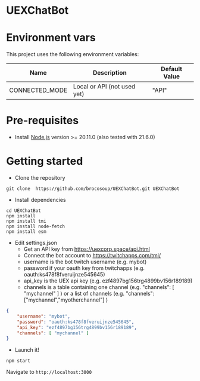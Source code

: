# UEXChatBot

# Environment vars
This project uses the following environment variables:

| Name                          | Description                         | Default Value                                  |
| ----------------------------- | ------------------------------------| -----------------------------------------------|
|CONNECTED_MODE           | Local or API (not used yet)           | "API"      |


# Pre-requisites
- Install [Node.js](https://nodejs.org/en/) version >= 20.11.0 (also tested with 21.6.0)


# Getting started
- Clone the repository
```
git clone  https://github.com/brocosoup/UEXChatBot.git UEXChatBot
```
- Install dependencies
```
cd UEXChatBot
npm install
npm install tmi
npm install node-fetch
npm install esm
```
- Edit settings.json
	* Get an API key from https://uexcorp.space/api.html
	* Connect the bot account to https://twitchapps.com/tmi/
 	* username is the bot twitch username (e.g. mybot)
	* password if your oauth key from twitchapps (e.g. oauth:ks478f8fveruijnze545645)
 	* api_key is the UEX api key (e.g. ezf4897bg156trg4899bv156r189189)
  	* channels is a table containing one channel (e.g. "channels": [ "mychannel" ] ) or a list of channels (e.g. "channels": ["mychannel","myotherchannel"] )
```json
{
	"username": "mybot",
	"password": "oauth:ks478f8fveruijnze545645",
	"api_key": "ezf4897bg156trg4899bv156r189189",
	"channels": [ "mychannel" ]
}
```

- Launch it!
```
npm start
```
  Navigate to `http://localhost:3000`
